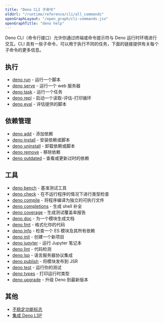 ```yaml
---
title: "Deno CLI 子命令"
oldUrl: "/runtime/reference/cli/all_commands"
openGraphLayout: "/open_graph/cli-commands.jsx"
openGraphTitle: "deno help"
---
```


Deno CLI（命令行接口）允许你通过终端或命令提示符与 Deno 运行时环境进行交互。CLI 具有一些子命令，可以用于执行不同的任务，下面的链接提供有关每个子命令的更多信息。

## 执行

- [deno run](/runtime/reference/cli/run/) - 运行一个脚本
- [deno serve](/runtime/reference/cli/serve/) - 运行一个 web 服务器
- [deno task](/runtime/reference/cli/task/) - 运行一个任务
- [deno repl](/runtime/reference/cli/repl/) - 启动一个读取-评估-打印循环
- [deno eval](/runtime/reference/cli/eval/) - 评估提供的脚本

## 依赖管理

- [deno add](/runtime/reference/cli/add) - 添加依赖
- [deno install](/runtime/reference/cli/install/) - 安装依赖或脚本
- [deno uninstall](/runtime/reference/cli/uninstall/) - 卸载依赖或脚本
- [deno remove](/runtime/reference/cli/remove) - 移除依赖
- [deno outdated](/runtime/reference/cli/outdated) - 查看或更新过时的依赖

## 工具

- [deno bench](/runtime/reference/cli/bench/) - 基准测试工具
- [deno check](/runtime/reference/cli/check/) - 在不运行程序的情况下进行类型检查
- [deno compile](/runtime/reference/cli/compile/) - 将程序编译为独立的可执行文件
- [deno completions](/runtime/reference/cli/completions/) - 生成 shell 补全
- [deno coverage](/runtime/reference/cli/coverage/) - 生成测试覆盖率报告
- [deno doc](/runtime/reference/cli/doc/) - 为一个模块生成文档
- [deno fmt](/runtime/reference/cli/fmt/) - 格式化你的代码
- [deno info](/runtime/reference/cli/info/) - 检查一个 ES 模块及其所有依赖
- [deno init](/runtime/reference/cli/init/) - 创建一个新项目
- [deno jupyter](/runtime/reference/cli/jupyter/) - 运行 Jupyter 笔记本
- [deno lint](/runtime/reference/cli/lint/) - 代码检测
- [deno lsp](/runtime/reference/cli/lsp/) - 语言服务器协议集成
- [deno publish](/runtime/reference/cli/publish/) - 将模块发布到 JSR
- [deno test](/runtime/reference/cli/test/) - 运行你的测试
- [deno types](/runtime/reference/cli/types/) - 打印运行时类型
- [deno upgrade](/runtime/reference/cli/upgrade/) - 升级 Deno 到最新版本

## 其他

- [不稳定功能标志](/runtime/reference/cli/unstable_flags/)
- [集成 Deno LSP](/runtime/reference/lsp_integration/)